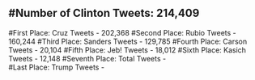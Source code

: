 #Number of Clinton Tweets: 214,409
---
#First Place: Cruz Tweets - 202,368
#Second Place: Rubio Tweets - 160,244
#Third Place: Sanders Tweets - 129,785
#Fourth Place: Carson Tweets - 20,104
#Fifth Place: Jeb! Tweets - 18,012
#Sixth Place: Kasich Tweets - 12,148
#Seventh Place: Total Tweets -  
#Last Place: Trump Tweets - 

